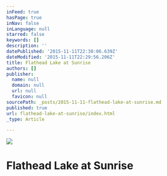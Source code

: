 ```yaml
---
inFeed: true
hasPage: true
inNav: false
inLanguage: null
starred: false
keywords: []
description: ''
datePublished: '2015-11-11T22:30:06.639Z'
dateModified: '2015-11-11T22:29:56.206Z'
title: Flathead Lake at Sunrise
authors: []
publisher:
  name: null
  domain: null
  url: null
  favicon: null
sourcePath: _posts/2015-11-11-flathead-lake-at-sunrise.md
published: true
url: flathead-lake-at-sunrise/index.html
_type: Article

---
```

![](https://the-grid-user-content.s3-us-west-2.amazonaws.com/cdcc7967-e373-4a92-ba6b-fbc81ae92cc7.jpg)

# Flathead Lake at Sunrise